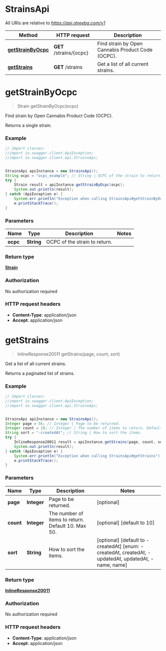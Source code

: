 # StrainsApi

All URIs are relative to *https://api.otreeba.com/v1*

Method | HTTP request | Description
------------- | ------------- | -------------
[**getStrainByOcpc**](StrainsApi.md#getStrainByOcpc) | **GET** /strains/{ocpc} | Find strain by Open Cannabis Product Code (OCPC).
[**getStrains**](StrainsApi.md#getStrains) | **GET** /strains | Get a list of all current strains.


<a name="getStrainByOcpc"></a>
# **getStrainByOcpc**
> Strain getStrainByOcpc(ocpc)

Find strain by Open Cannabis Product Code (OCPC).

Returns a single strain.

### Example
```java
// Import classes:
//import io.swagger.client.ApiException;
//import io.swagger.client.api.StrainsApi;


StrainsApi apiInstance = new StrainsApi();
String ocpc = "ocpc_example"; // String | OCPC of the strain to return.
try {
    Strain result = apiInstance.getStrainByOcpc(ocpc);
    System.out.println(result);
} catch (ApiException e) {
    System.err.println("Exception when calling StrainsApi#getStrainByOcpc");
    e.printStackTrace();
}
```

### Parameters

Name | Type | Description  | Notes
------------- | ------------- | ------------- | -------------
 **ocpc** | **String**| OCPC of the strain to return. |

### Return type

[**Strain**](Strain.md)

### Authorization

No authorization required

### HTTP request headers

 - **Content-Type**: application/json
 - **Accept**: application/json

<a name="getStrains"></a>
# **getStrains**
> InlineResponse20011 getStrains(page, count, sort)

Get a list of all current strains.

Returns a paginated list of strains.

### Example
```java
// Import classes:
//import io.swagger.client.ApiException;
//import io.swagger.client.api.StrainsApi;


StrainsApi apiInstance = new StrainsApi();
Integer page = 56; // Integer | Page to be returned.
Integer count = 10; // Integer | The number of items to return. Default 10. Max 50.
String sort = "-createdAt"; // String | How to sort the items.
try {
    InlineResponse20011 result = apiInstance.getStrains(page, count, sort);
    System.out.println(result);
} catch (ApiException e) {
    System.err.println("Exception when calling StrainsApi#getStrains");
    e.printStackTrace();
}
```

### Parameters

Name | Type | Description  | Notes
------------- | ------------- | ------------- | -------------
 **page** | **Integer**| Page to be returned. | [optional]
 **count** | **Integer**| The number of items to return. Default 10. Max 50. | [optional] [default to 10]
 **sort** | **String**| How to sort the items. | [optional] [default to -createdAt] [enum: -createdAt, createdAt, -updatedAt, updatedAt, -name, name]

### Return type

[**InlineResponse20011**](InlineResponse20011.md)

### Authorization

No authorization required

### HTTP request headers

 - **Content-Type**: application/json
 - **Accept**: application/json

